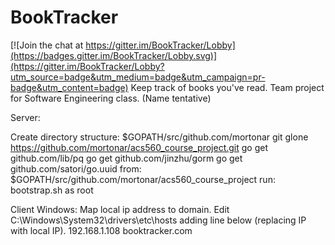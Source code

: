 # BookTracker

[![Join the chat at https://gitter.im/BookTracker/Lobby](https://badges.gitter.im/BookTracker/Lobby.svg)](https://gitter.im/BookTracker/Lobby?utm_source=badge&utm_medium=badge&utm_campaign=pr-badge&utm_content=badge)
Keep track of books you've read. Team project for Software Engineering class. (Name tentative)

Server:

Create directory structure:
$GOPATH/src/github.com/mortonar
git glone https://github.com/mortonar/acs560_course_project.git
go get github.com/lib/pq
go get github.com/jinzhu/gorm
go get github.com/satori/go.uuid
from: $GOPATH/src/github.com/mortonar/acs560_course_project run: bootstrap.sh as root

Client Windows:
Map local ip address to domain.
Edit C:\Windows\System32\drivers\etc\hosts adding line below (replacing IP with local IP).
192.168.1.108 booktracker.com

